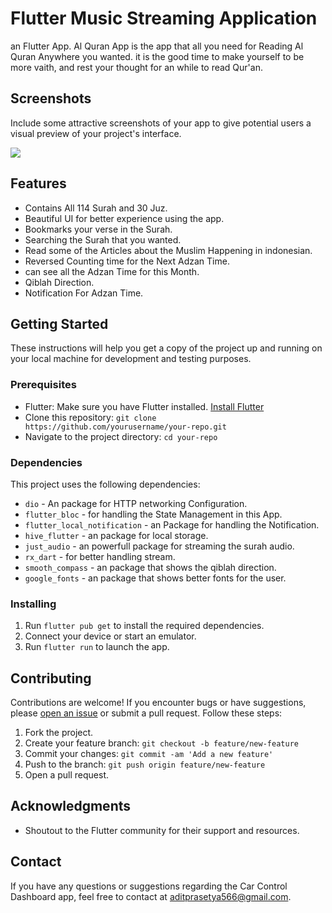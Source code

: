 # Flutter Music Streaming Application

an Flutter App. Al Quran App is the app that all you need for Reading Al Quran Anywhere you wanted. it is the good time to make yourself to be more vaith, and rest your thought for an while to read Qur'an.

## Screenshots

Include some attractive screenshots of your app to give potential users a visual preview of your project's interface.

<img src="https://i.ibb.co/zskgVxK/banner-quran-app.png">

## Features

- Contains All 114 Surah and 30 Juz.
- Beautiful UI for better experience using the app.
- Bookmarks your verse in the Surah.
- Searching the Surah that you wanted.
- Read some of the Articles about the Muslim Happening in indonesian.
- Reversed Counting time for the Next Adzan Time.
- can see all the Adzan Time for this Month.
- Qiblah Direction.
- Notification For Adzan Time.

## Getting Started

These instructions will help you get a copy of the project up and running on your local machine for development and testing purposes.

### Prerequisites

- Flutter: Make sure you have Flutter installed. [Install Flutter](https://flutter.dev/docs/get-started/install)
- Clone this repository: `git clone https://github.com/yourusername/your-repo.git`
- Navigate to the project directory: `cd your-repo`

### Dependencies

This project uses the following dependencies:

- `dio` - An package for HTTP networking Configuration.
- `flutter_bloc` - for handling the State Management in this App.
- `flutter_local_notification` - an Package for handling the Notification.
- `hive_flutter` - an package for local storage.
- `just_audio` - an powerfull package for streaming the surah audio.
- `rx_dart` - for better handling stream.
- `smooth_compass` - an package that shows the qiblah direction.
- `google_fonts` - an package that shows better fonts for the user.

### Installing

1. Run `flutter pub get` to install the required dependencies.
2. Connect your device or start an emulator.
3. Run `flutter run` to launch the app.

## Contributing

Contributions are welcome! If you encounter bugs or have suggestions, please [open an issue](https://github.com/adit3455/quran) or submit a pull request. Follow these steps:

1. Fork the project.
2. Create your feature branch: `git checkout -b feature/new-feature`
3. Commit your changes: `git commit -am 'Add a new feature'`
4. Push to the branch: `git push origin feature/new-feature`
5. Open a pull request.


## Acknowledgments

- Shoutout to the Flutter community for their support and resources.
## Contact

If you have any questions or suggestions regarding the Car Control Dashboard app, feel free to contact at aditprasetya566@gmail.com.

